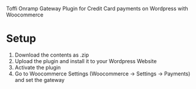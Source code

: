 Toffi Onramp Gateway Plugin for Credit Card payments on Wordpress with Woocommerce

# Setup
1. Download the contents as .zip
2. Upload the plugin and install it to your Wordpress Website
3. Activate the plugin
4. Go to Woocommerce Settings (Woocommerce -> Settings -> Payments) and set the gateway 

